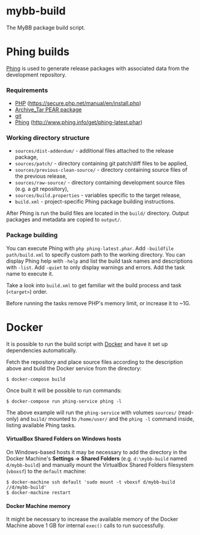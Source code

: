 # mybb-build
The MyBB package build script.

# Phing builds
[Phing](https://www.phing.info/) is used to generate release packages with associated data from the development repository.

### Requirements
- [PHP](https://secure.php.net/) (https://secure.php.net/manual/en/install.php)
- [Archive_Tar PEAR package](https://pear.php.net/package/Archive_Tar)
- [git](https://git-scm.com/)
- [Phing](https://www.phing.info/) (http://www.phing.info/get/phing-latest.phar)

### Working directory structure
- `sources/dist-addendum/` - additional files attached to the release package,
- `sources/patch/` - directory containing git patch/diff files to be applied,
- `sources/previous-clean-source/` - directory containing source files of the previous release,
- `sources/raw-source/` - directory containing development source files (e.g. a git repository),
- `sources/build.properties` - variables specific to the target release,
- `build.xml` - project-specific Phing package building instructions.

After Phing is run the build files are located in the `build/` directory. Output packages and metadata are copied to `output/`.

### Package building
You can execute Phing with `php phing-latest.phar`.
Add  `-buildfile path/build.xml` to specify custom path to the working directory.
You can display Phing help with `-help` and list the build task names and descriptions with `-list`. Add `-quiet` to only display warnings and errors. Add the task name to execute it.

Take a look into `build.xml` to get familiar wit the build process and task (`<target>`) order.

Before running the tasks remove PHP's memory limit, or increase it to ~1G.

# Docker
It is possible to run the build script with [Docker](https://www.docker.com/) and have it set up dependencies automatically.

Fetch the repository and place source files according to the description above and build the Docker service from the directory:
```
$ docker-compose build
```

Once built it will be possible to run commands:
```
$ docker-compose run phing-service phing -l
```

The above example will run the `phing-service` with volumes `sources/` (read-only) and `build/` mounted to `/home/user/` and the `phing -l` command inside, listing available Phing tasks.

#### VirtualBox Shared Folders on Windows hosts
On Windows-based hosts it may be necessary to add the directory in the Docker Machine's **Settings → Shared Folders** (e.g. `d:\mybb-build` named `d/mybb-build`) and manually mount the VirtualBox Shared Folders filesystem (`vboxsf`) to the `default` machine:
```
$ docker-machine ssh default 'sudo mount -t vboxsf d/mybb-build //d/mybb-build'
$ docker-machine restart
```

#### Docker Machine memory
It might be necessary to increase the available memory of the Docker Machine above 1 GB for internal `exec()` calls to run successfully.
